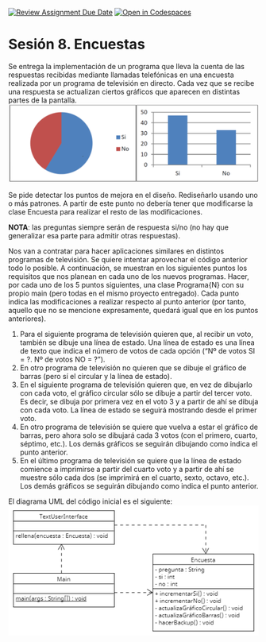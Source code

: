 [![Review Assignment Due Date](https://classroom.github.com/assets/deadline-readme-button-22041afd0340ce965d47ae6ef1cefeee28c7c493a6346c4f15d667ab976d596c.svg)](https://classroom.github.com/a/zn1gchBY)
[![Open in Codespaces](https://classroom.github.com/assets/launch-codespace-2972f46106e565e64193e422d61a12cf1da4916b45550586e14ef0a7c637dd04.svg)](https://classroom.github.com/open-in-codespaces?assignment_repo_id=17025186)
# Sesión 8. Encuestas

Se entrega la implementación de un programa que lleva la cuenta de las respuestas recibidas mediante llamadas telefónicas en una encuesta realizada por un programa de televisión en directo. Cada vez que se recibe una respuesta se actualizan ciertos gráficos que aparecen en distintas partes de la pantalla.
![Ejemplo de los gráficos](graficos.png)

Se pide detectar los puntos de mejora en el diseño. Rediseñarlo usando uno o más patrones. A partir de este punto no debería tener que modificarse la clase Encuesta para realizar el resto de las modificaciones.

**NOTA**: las preguntas siempre serán de respuesta si/no (no hay que generalizar esa parte para admitir otras respuestas).

Nos van a contratar para hacer aplicaciones similares en distintos programas de televisión. Se quiere intentar aprovechar el código anterior todo lo posible. A continuación, se muestran en los siguientes puntos los requisitos que nos planean en cada uno de los nuevos programas. Hacer, por cada uno de los 5 puntos siguientes, una clase Programa{N} con su propio main (pero todas en el mismo proyecto entregado). Cada punto indica las modificaciones a realizar respecto al punto anterior (por tanto, aquello que no se mencione expresamente, quedará igual que en los puntos anteriores).

1. Para el siguiente programa de televisión quieren que, al recibir un voto, también se dibuje una línea de estado. Una línea de estado es una línea de texto que indica el número de votos de cada opción (“Nº de votos SI = ?. Nº de votos NO = ?”).
2. En otro programa de televisión no quieren que se dibuje el gráfico de barras (pero sí el circular y la línea de estado).
3. En el siguiente programa de televisión quieren que, en vez de dibujarlo con cada voto, el gráfico circular sólo se dibuje a partir del tercer voto. Es decir, se dibuja por primera vez en el voto 3 y a partir de ahí se dibuja con cada voto. La línea de estado se seguirá mostrando desde el primer voto.
4. En otro programa de televisión se quiere que vuelva a estar el gráfico de barras, pero ahora solo se dibujará cada 3 votos (con el primero, cuarto, séptimo, etc.). Los demás gráficos se seguirán dibujando como indica el punto anterior.
5. En el último programa de televisión se quiere que la línea de estado comience a imprimirse a partir del cuarto voto y a partir de ahí se muestre sólo cada dos (se imprimirá en el cuarto, sexto, octavo, etc.). Los demás gráficos se seguirán dibujando como indica el punto anterior.

El diagrama UML del código inicial es el siguiente:
![Diagrama UML](diagrama.png)